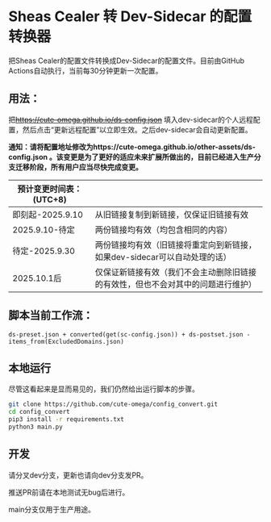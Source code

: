 # Sheas Cealer 转 Dev-Sidecar 的配置转换器

把Sheas Cealer的配置文件转换成Dev-Sidecar的配置文件。目前由GitHub Actions自动执行，当前每30分钟更新一次配置。

## 用法：
把~~https://cute-omega.github.io/ds-config.json~~ 填入dev-sidecar的个人远程配置，然后点击“更新远程配置”以立即生效。之后dev-sidecar会自动更新配置。

**通知：请将配置地址修改为https://cute-omega.github.io/other-assets/ds-config.json 。该变更是为了更好的适应未来扩展所做出的，目前已经进入生产分支迁移阶段，所有用户应当尽快完成变更。**

| **预计变更时间表：(UTC+8)** |                                                              |
| --------------------------- | ------------------------------------------------------------ |
| 即刻起-2025.9.10            | 从旧链接复制到新链接，仅保证旧链接有效                              |
| 2025.9.10-待定              | 两份链接均有效（均包含相同的内容）                           |
| 待定-2025.9.30              | 两份链接均有效（旧链接将重定向到新链接，如果dev-sidecar可以自动处理的话） |
| 2025.10.1后                 | 仅保证新链接有效（我们不会主动删除旧链接的有效性，但也不会对其中的问题进行维护） |

## 脚本当前工作流：

`ds-preset.json + converted(get(sc-config.json)) + ds-postset.json - items_from(ExcludedDomains.json)`

## 本地运行

尽管这看起来是显而易见的，我们仍然给出运行脚本的步骤。

```bash
git clone https://github.com/cute-omega/config_convert.git
cd config_convert
pip3 install -r requirements.txt
python3 main.py
```

## 开发
请分叉dev分支，更新也请向dev分支发PR。

推送PR前请在本地测试无bug后进行。

main分支仅用于生产用途。
